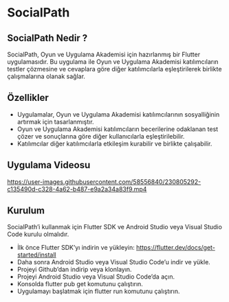 # SocialPath


## SocialPath Nedir ? 

SocialPath, Oyun ve Uygulama Akademisi için hazırlanmış bir Flutter uygulamasıdır. Bu uygulama ile Oyun ve Uygulama Akademisi katılımcıların testler çözmesine ve cevaplara göre diğer katılımcılarla eşleştirilerek birlikte çalışmalarına olanak sağlar.

## Özellikler

* Uygulamalar, Oyun ve Uygulama Akademisi katılımcılarının sosyalliğinin artırmak için tasarlanmıştır.
* Oyun ve Uygulama Akademisi katılımcıların becerilerine odaklanan test çözer ve sonuçlarına göre diğer kullanıcılarla eşleştirilebilir.
* Katılımcılar diğer katılımcılarla etkileşim kurabilir ve birlikte çalışabilir.


## Uygulama Videosu
https://user-images.githubusercontent.com/58556840/230805292-c135490d-c328-4a62-b487-e9a2a34a83f9.mp4


## Kurulum
SocialPath’i kullanmak için Flutter SDK ve Android Studio veya Visual Studio Code kurulu olmalıdır.
* İlk önce Flutter SDK’yı indirin ve yükleyin:  https://flutter.dev/docs/get-started/install
* Daha sonra Android Studio veya Visual Studio Code’u indir ve yükle.
* Projeyi Github’dan indirip veya klonlayın.
* Projeyi Android Studio veya Visual Studio Code’da açın.
* Konsolda flutter pub get komutunu çalıştırın.
* Uygulamayı başlatmak için flutter run komutunu çalıştırın.




